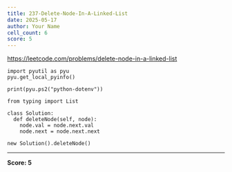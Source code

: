 ```yaml
---
title: 237-Delete-Node-In-A-Linked-List
date: 2025-05-17
author: Your Name
cell_count: 6
score: 5
---
```


https://leetcode.com/problems/delete-node-in-a-linked-list


```
import pyutil as pyu
pyu.get_local_pyinfo()
```


```
print(pyu.ps2("python-dotenv"))
```


```
from typing import List
```


```
class Solution:
  def deleteNode(self, node):
    node.val = node.next.val
    node.next = node.next.next
```


```
new Solution().deleteNode()
```


---
**Score: 5**